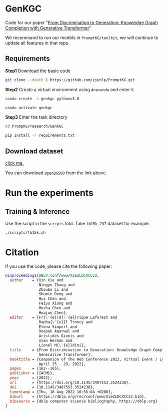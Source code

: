 # GenKGC
Code for our paper "[From Discrimination to Generation: Knowledge Graph Completion with Generative Transformer](https://arxiv.org/pdf/2202.02113.pdf)"

We recommand to run our models in `PromptKG/toolkit`, we will continue to update all features in that repo.

## Requirements

**Step1** Download the basic code

```bash
git clone --depth 1 https://github.com/zjunlp/PromptKG.git
```

**Step2** Create a virtual environment using `Anaconda` and enter it.<br>


```bash
conda create -n genkgc python=3.8

conda activate genkgc
```
   
**Step3** Enter the task directory

```bash
cd PrompKG/research/GenKGC

pip install -r requirements.txt
```

## Download dataset

[click me.](https://drive.google.com/drive/folders/1carN96-mvbYfW_X1Rt-eLCGjEYx3iOda?usp=sharing)

You can download [`OpenBG500`](https://github.com/OpenBGBenchmark/OpenBG500) from the link above.

Run the experiments
==========

## Training & Inference

Use the script in the `scripts` fold. Take `fb15k-237` dataset for example.

```shell
./scripts/fb15k.sh
```

# Citation
If you use the code, please cite the following paper:

```bibtex
@inproceedings{DBLP:conf/www/XieZLDCXCC22,
  author    = {Xin Xie and
               Ningyu Zhang and
               Zhoubo Li and
               Shumin Deng and
               Hui Chen and
               Feiyu Xiong and
               Mosha Chen and
               Huajun Chen},
  editor    = {Fr{\'{e}}d{\'{e}}rique Laforest and
               Rapha{\"{e}}l Troncy and
               Elena Simperl and
               Deepak Agarwal and
               Aristides Gionis and
               Ivan Herman and
               Lionel M{\'{e}}dini},
  title     = {From Discrimination to Generation: Knowledge Graph Completion with
               Generative Transformer},
  booktitle = {Companion of The Web Conference 2022, Virtual Event / Lyon, France,
               April 25 - 29, 2022},
  pages     = {162--165},
  publisher = {{ACM}},
  year      = {2022},
  url       = {https://doi.org/10.1145/3487553.3524238},
  doi       = {10.1145/3487553.3524238},
  timestamp = {Thu, 18 Aug 2022 10:55:04 +0200},
  biburl    = {https://dblp.org/rec/conf/www/XieZLDCXCC22.bib},
  bibsource = {dblp computer science bibliography, https://dblp.org}
}
```
